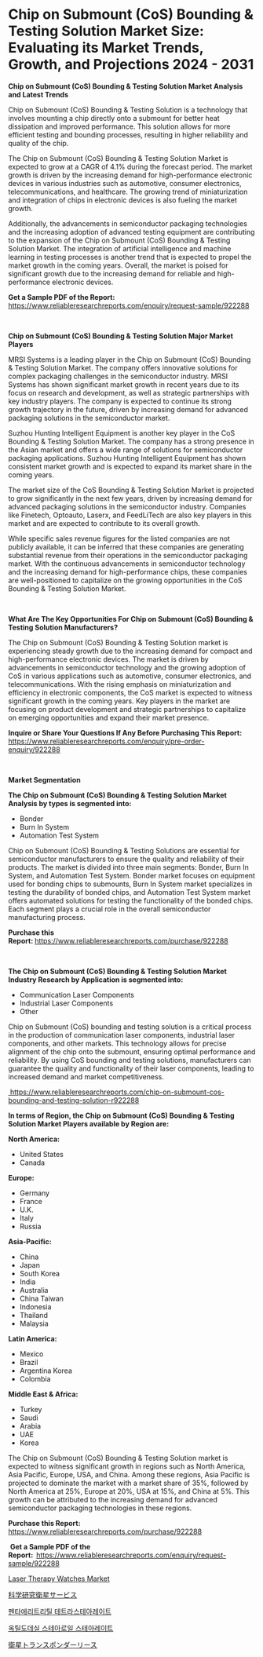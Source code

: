 <p><h1>Chip on Submount (CoS) Bounding & Testing Solution Market Size: Evaluating its Market Trends, Growth, and Projections 2024 - 2031</h1></p><p><strong>Chip on Submount (CoS) Bounding & Testing Solution Market Analysis and Latest Trends</strong></p>
<p><p>Chip on Submount (CoS) Bounding & Testing Solution is a technology that involves mounting a chip directly onto a submount for better heat dissipation and improved performance. This solution allows for more efficient testing and bounding processes, resulting in higher reliability and quality of the chip.</p><p>The Chip on Submount (CoS) Bounding & Testing Solution Market is expected to grow at a CAGR of 4.1% during the forecast period. The market growth is driven by the increasing demand for high-performance electronic devices in various industries such as automotive, consumer electronics, telecommunications, and healthcare. The growing trend of miniaturization and integration of chips in electronic devices is also fueling the market growth.</p><p>Additionally, the advancements in semiconductor packaging technologies and the increasing adoption of advanced testing equipment are contributing to the expansion of the Chip on Submount (CoS) Bounding & Testing Solution Market. The integration of artificial intelligence and machine learning in testing processes is another trend that is expected to propel the market growth in the coming years. Overall, the market is poised for significant growth due to the increasing demand for reliable and high-performance electronic devices.</p></p>
<p><strong>Get a Sample PDF of the Report:&nbsp;</strong> <a href="https://www.reliableresearchreports.com/enquiry/request-sample/922288">https://www.reliableresearchreports.com/enquiry/request-sample/922288</a></p>
<p>&nbsp;</p>
<p><strong>Chip on Submount (CoS) Bounding & Testing Solution Major Market Players</strong></p>
<p><p>MRSI Systems is a leading player in the Chip on Submount (CoS) Bounding & Testing Solution Market. The company offers innovative solutions for complex packaging challenges in the semiconductor industry. MRSI Systems has shown significant market growth in recent years due to its focus on research and development, as well as strategic partnerships with key industry players. The company is expected to continue its strong growth trajectory in the future, driven by increasing demand for advanced packaging solutions in the semiconductor market.</p><p>Suzhou Hunting Intelligent Equipment is another key player in the CoS Bounding & Testing Solution Market. The company has a strong presence in the Asian market and offers a wide range of solutions for semiconductor packaging applications. Suzhou Hunting Intelligent Equipment has shown consistent market growth and is expected to expand its market share in the coming years.</p><p>The market size of the CoS Bounding & Testing Solution Market is projected to grow significantly in the next few years, driven by increasing demand for advanced packaging solutions in the semiconductor industry. Companies like Finetech, Optoauto, Laserx, and FeedLiTech are also key players in this market and are expected to contribute to its overall growth.</p><p>While specific sales revenue figures for the listed companies are not publicly available, it can be inferred that these companies are generating substantial revenue from their operations in the semiconductor packaging market. With the continuous advancements in semiconductor technology and the increasing demand for high-performance chips, these companies are well-positioned to capitalize on the growing opportunities in the CoS Bounding & Testing Solution Market.</p></p>
<p>&nbsp;</p>
<p><strong>What Are The Key Opportunities For Chip on Submount (CoS) Bounding & Testing Solution Manufacturers?</strong></p>
<p><p>The Chip on Submount (CoS) Bounding & Testing Solution market is experiencing steady growth due to the increasing demand for compact and high-performance electronic devices. The market is driven by advancements in semiconductor technology and the growing adoption of CoS in various applications such as automotive, consumer electronics, and telecommunications. With the rising emphasis on miniaturization and efficiency in electronic components, the CoS market is expected to witness significant growth in the coming years. Key players in the market are focusing on product development and strategic partnerships to capitalize on emerging opportunities and expand their market presence.</p></p>
<p><strong>Inquire or Share Your Questions If Any Before Purchasing This Report:</strong> <a href="https://www.reliableresearchreports.com/enquiry/pre-order-enquiry/922288">https://www.reliableresearchreports.com/enquiry/pre-order-enquiry/922288</a></p>
<p>&nbsp;</p>
<p><strong>Market Segmentation</strong></p>
<p><strong>The Chip on Submount (CoS) Bounding & Testing Solution Market Analysis by types is segmented into:</strong></p>
<p><ul><li>Bonder</li><li>Burn In System</li><li>Automation Test System</li></ul></p>
<p><p>Chip on Submount (CoS) Bounding & Testing Solutions are essential for semiconductor manufacturers to ensure the quality and reliability of their products. The market is divided into three main segments: Bonder, Burn In System, and Automation Test System. Bonder market focuses on equipment used for bonding chips to submounts, Burn In System market specializes in testing the durability of bonded chips, and Automation Test System market offers automated solutions for testing the functionality of the bonded chips. Each segment plays a crucial role in the overall semiconductor manufacturing process.</p></p>
<p><strong>Purchase this Report:&nbsp;</strong><a href="https://www.reliableresearchreports.com/purchase/922288">https://www.reliableresearchreports.com/purchase/922288</a></p>
<p>&nbsp;</p>
<p><strong>The Chip on Submount (CoS) Bounding & Testing Solution Market Industry Research by Application is segmented into:</strong></p>
<p><ul><li>Communication Laser Components</li><li>Industrial Laser Components</li><li>Other</li></ul></p>
<p><p>Chip on Submount (CoS) bounding and testing solution is a critical process in the production of communication laser components, industrial laser components, and other markets. This technology allows for precise alignment of the chip onto the submount, ensuring optimal performance and reliability. By using CoS bounding and testing solutions, manufacturers can guarantee the quality and functionality of their laser components, leading to increased demand and market competitiveness.</p></p>
<p><a href="https://www.reliableresearchreports.com/chip-on-submount-cos-bounding-and-testing-solution-r922288">&nbsp;https://www.reliableresearchreports.com/chip-on-submount-cos-bounding-and-testing-solution-r922288</a></p>
<p><strong>In terms of Region, the Chip on Submount (CoS) Bounding & Testing Solution Market Players available by Region are:</strong></p>
<p>
    <p> <strong> North America: </strong>
        <ul>
            <li>United States</li>
            <li>Canada</li>
        </ul>
        </p> 
    <p> <strong> Europe: </strong>
        <ul>
            <li>Germany</li>
            <li>France</li>
            <li>U.K.</li>
            <li>Italy</li>
            <li>Russia</li>
        </ul>
        </p> 
    <p> <strong> Asia-Pacific: </strong>
        <ul>
            <li>China</li>
            <li>Japan</li>
            <li>South Korea</li>
            <li>India</li>
            <li>Australia</li>
            <li>China Taiwan</li>
            <li>Indonesia</li>
            <li>Thailand</li>
            <li>Malaysia</li>
        </ul>
        </p> 
    <p> <strong> Latin America: </strong>
        <ul>
            <li>Mexico</li>
            <li>Brazil</li>
            <li>Argentina Korea</li>
            <li>Colombia</li>
        </ul>
        </p> 
    <p> <strong> Middle East & Africa: </strong>
        <ul>
            <li>Turkey</li>
            <li>Saudi</li>
            <li>Arabia</li>
            <li>UAE</li>
            <li>Korea</li>
        </ul>
    </p>
    </p>
<p><p>The Chip on Submount (CoS) Bounding & Testing Solution market is expected to witness significant growth in regions such as North America, Asia Pacific, Europe, USA, and China. Among these regions, Asia Pacific is projected to dominate the market with a market share of 35%, followed by North America at 25%, Europe at 20%, USA at 15%, and China at 5%. This growth can be attributed to the increasing demand for advanced semiconductor packaging technologies in these regions.</p></p>
<p><strong>Purchase this Report: </strong><a href="https://www.reliableresearchreports.com/purchase/922288">https://www.reliableresearchreports.com/purchase/922288</a></p>
<p>&nbsp;<strong>Get a Sample PDF of the Report:&nbsp;&nbsp;</strong><a href="https://www.reliableresearchreports.com/enquiry/request-sample/922288">https://www.reliableresearchreports.com/enquiry/request-sample/922288</a></p>
<p><strong></strong></p>
<p><p><a href="https://github.com/gdfhhhj/Market-Research-Report-List-5/blob/main/laser-therapy-watches-market.md">Laser Therapy Watches Market</a></p><p><a href="https://github.com/klon646/Market-Research-Report-List-1/blob/main/2991214147786.md">科学研究衛星サービス</a></p><p><a href="https://github.com/amuji413411/Market-Research-Report-List-1/blob/main/6588637156998.md">펜타에리트리틸 테트라스테아레이트</a></p><p><a href="https://github.com/msujons1512/Market-Research-Report-List-1/blob/main/5796933156997.md">옥틸도데실 스테아로일 스테아레이트</a></p><p><a href="https://github.com/Alenaieme/Market-Research-Report-List-1/blob/main/6637380147787.md">衛星トランスポンダーリース</a></p></p>